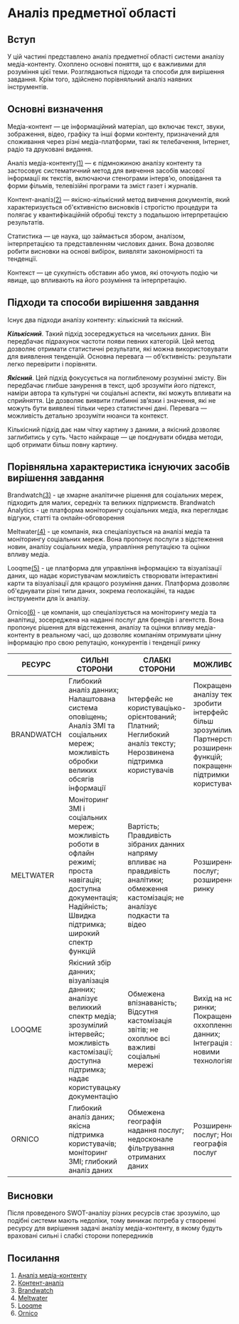 # Аналіз предметної області

## Вступ
 
У цій частині представлено аналіз предметної області системи аналізу медіа-контенту. Охоплено основні поняття, що є важливими для розуміння цієї теми. Розглядаються підходи та способи для вирішення завдання. Крім того, здійснено порівняльний аналіз наявних інструментів.

## Основні визначення

Медіа-контент — це інформаційний матеріал, що включає текст, звуки, зображення, відео, графіку та інші форми контенту, призначений для споживання через різні медіа-платформи, такі як телебачення, Інтернет, радіо та друковані видання.

Аналіз медіа-контенту[(1)](#link1) — є підмножиною аналізу контенту та застосовує систематичний метод для вивчення засобів масової інформації як текстів, включаючи стенограми інтерв’ю, оповідання та форми фільмів, телевізійні програми та зміст газет і журналів.

Контент-аналіз[(2)](#link2) — якісно-кількісний метод вивчення документів, який характеризується об'єктивністю висновків і строгістю процедури та полягає у квантифікаційній обробці тексту з подальшою інтерпретацією результатів.

Статистика — це наука, що займається збором, аналізом, інтерпретацією та представленням числових даних. Вона дозволяє робити висновки на основі вибірок, виявляти закономірності та тенденції.

Контекст — це сукупність обставин або умов, які оточують подію чи явище, що впливають на його розуміння та інтерпретацію.

## Підходи та способи вирішення завдання

Існує два підходи аналізу контенту: кількісний та якісний.

***Кількісний***. Такий підхід зосереджується на чисельних даних. Він передбачає підрахунок частоти появи певних категорій. Цей метод дозволяє отримати статистичні результати, які можна використовувати для виявлення тенденцій. Основна перевага — об’єктивність: результати легко перевірити і порівняти. 

***Якісний***. Цей підхід фокусується на поглибленому розумінні змісту. Він передбачає глибше занурення в текст, щоб зрозуміти його підтекст, наміри автора та культурні чи соціальні аспекти, які можуть впливати на сприйняття. Це дозволяє виявити глибинні зв’язки і значення, які не можуть бути виявлені тільки через статистичні дані. Перевага — можливість детально зрозуміти нюанси та контекст.

Кількісний підхід дає нам чітку картину з даними, а якісний дозволяє заглибитись у суть. Часто найкраще — це поєднувати обидва методи, щоб отримати більш повну картину. 

## Порівняльна характеристика існуючих засобів вирішення завдання

Brandwatch[(3)](#link3) - це хмарне аналітичне рішення для соціальних мереж, підходить для малих, середніх та великих підприємств. Brandwatch Analytics - це платформа моніторингу соціальних медіа, яка переглядає відгуки, статті та онлайн-обговорення

Meltwater[(4)](#link4) - це компанія, яка спеціалізується на аналізі медіа та моніторингу соціальних мереж. Вона пропонує послуги з відстеження новин, аналізу соціальних медіа, управління репутацією та оцінки впливу медіа. 

Looqme[(5)](#link5) - це платформа для управління інформацією та візуалізації даних, що надає користувачам можливість створювати інтерактивні карти та візуалізації для кращого розуміння даних. Платформа дозволяє об'єднувати різні типи даних, зокрема геолокаційні, та надає інструменти для їх аналізу.

Ornico[(6)](#link6) - це компанія, що спеціалізується на моніторингу медіа та аналітиці, зосереджена на наданні послуг для брендів і агентств. Вона пропонує рішення для відстеження, аналізу та оцінки впливу медіа-контенту в реальному часі, що дозволяє компаніям отримувати цінну інформацію про свою репутацію, конкурентів і тенденції ринку


| РЕСУРС | СИЛЬНІ СТОРОНИ | СЛАБКІ СТОРОНИ | МОЖЛИВОСТІ | ЗАГРОЗИ |
| --- | --- | --- | --- | --- |
| BRANDWATCH | Глибокий аналіз данних; Налаштована система оповіщень; Аналіз ЗМІ та соціальних мереж; можливість обробки великих обсягів інформації | Інтерфейс не користуваціько-орієнтований; Платний; Неглибокий аналіз тексту; Нерозвинена підтримка користувачів | Покращенні аналізу тексту; зробити інтерфейс більш зрозумілим; Партнерства; розширення функцій; покращення підтримки користувачів | КОнкуренція з більш дешевими або зручними у використанні продуктами, зміни в політиці захисту данних |
| MELTWATER | Моніторинг ЗМІ і соціальних мереж; можливість роботи в офлайн режимі; проста навігація; доступна документація; Надійність; Швидка підтримка; широкий спектр функцій | Вартість; Правдивість зібраних данних напряму впливає на правдивість аналітики; обмеження кастомізація; не аналізує подкасти та відео | Розширення послуг; розширення ринку | Конкуренція; технологічні зміни |
| LOOQME | Якісний збір данних; візуалізація данних; аналізує великкий спектр медіа; зрозумілий інтервейс; можливість кастомізації; доступна підтримка; надає користувацьку документацію | Обмежена впізнаваність; Відсутня кастомізація звітів; не охоплює всі важливі соціальні мережі | Вихід на нові ринки; Покращення оххоплення данних; Інтеграція з новими технологіями| Конкуренція для низьковпізнаваного бренду |
| ORNICO | Глибокий аналіз даних; якісна підтримка користувачів; моніторинг ЗМІ; глибокий аналіз даних| Обмежена географія надання послуг; недосконале фільтрування отриманих даних | Розширення послуг; Нова географія послуг | Конкуренція; зміни щодо конфіденційності збору данних |

## Висновки

Після проведеного SWOT-аналізу різних ресурсів стає зрозуміло, що подібні системи мають недоліки, тому виникає потреба у створенні ресурсу для вирішення задачі аналізу медіа-контенту, в якому будуть враховані сильні і слабкі сторони попередників

## Посилання
1. <a name="link1" href="https://ecu.au.libguides.com/research-methodologies-creative-arts-humanities/media-analysis">Аналіз медіа-контенту</a>
2. <a name="link2" href="https://uk.wikipedia.org/wiki/%D0%9A%D0%BE%D0%BD%D1%82%D0%B5%D0%BD%D1%82-%D0%B0%D0%BD%D0%B0%D0%BB%D1%96%D0%B7">Контент-аналіз</a>
3. <a name="link3" href="https://www.brandwatch.com/">Brandwatch</a>
4. <a name="link4" href="https://www.meltwater.com/en">Meltwater</a>
5. <a name="link5" href="https://uk.looqme.io/monitoring?utm_source=google&utm_medium=cpc&utm_campaign=g&utm_content=596883734538&utm_term=meltwater&gad_source=1&gclid=Cj0KCQjwjNS3BhChARIsAOxBM6rbyHK1x_Hae3G8AC-nBKe5-A_328Bc_6aZwPdngB2nO0ys2WNXn9saAhOJEALw_wcB">Looqme</a>
6. <a name="link6" href="https://ornico.co/">Ornico</a>
